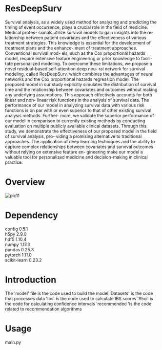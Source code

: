 # ResDeepSurv
Survival analysis, as a widely used method for analyzing and predicting the timing of event occurrence, plays a crucial role in the field of medicine. Medical profes- sionals utilize survival models to gain insights into the re- lationship between patient covariates and the effectiveness of various treatment strategies. This knowledge is essential for the development of treatment plans and the enhance- ment of treatment approaches. Conventional survival mod- els, such as the Cox proportional hazards model, require extensive feature engineering or prior knowledge to facili- tate personalized modeling. To overcome these limitations, we propose a novel residual-based self-attention deep neu- ral network for survival modeling, called ResDeepSurv, which combines the advantages of neural networks and the Cox proportional hazards regression model. The proposed model in our study explicitly simulates the distribution of survival time and the relationship between covariates and outcomes without making any underlying assumptions. This approach effectively accounts for both linear and non- linear risk functions in the analysis of survival data. The performance of our model in analyzing survival data with various risk functions is on par with or even superior to that of other existing survival analysis methods. Further- more, we validate the superior performance of our model in comparison to currently existing methods by conducting evaluation on multiple publicly available clinical datasets. Through this study, we demonstrate the effectiveness of our proposed model in the field of survival analysis, pro- viding a promising alternative to traditional approaches. The application of deep learning techniques and the ability to capture complex relationships between covariates and survival outcomes without relying on extensive feature en- gineering make our model a valuable tool for personalized medicine and decision-making in clinical practice.
# Overview
![pic11](https://github.com/HaoWuLab-Bioinformatics/ResDeepSurv/assets/55370215/bdcf544e-9c3b-4dfe-810e-b30d828973a6)
# Dependency
config	0.5.1	
h5py	2.9.0	
hdf5	1.10.4	
numpy	1.17.3	
pandas	0.25.3	
pytorch	1.11.0	
scikit-learn	0.23.2	
# Introduction 
The 'model' file is the code used to build the model
’Datasets' is the code that processes data
'ibs' is the code used to calculate IBS scores
'95ci' is the code for calculating confidence intervals
'recommended 'is the code related to recommendation algorithms
# Usage
main.py
